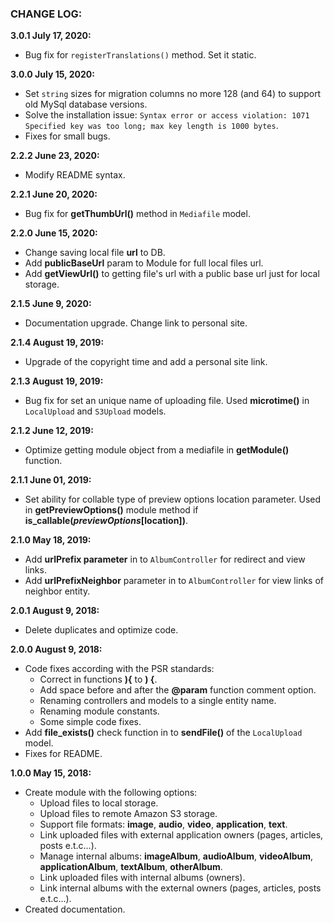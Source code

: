 ### CHANGE LOG:

**3.0.1 July 17, 2020:**
- Bug fix for `registerTranslations()` method. Set it static.

**3.0.0 July 15, 2020:**
- Set `string` sizes for migration columns no more 128 (and 64) to support old MySql database versions.
- Solve the installation issue: `Syntax error or access violation: 1071 Specified key was too long; max key length is 1000 bytes`.
- Fixes for small bugs.

**2.2.2 June 23, 2020:**
- Modify README syntax.

**2.2.1 June 20, 2020:**
- Bug fix for **getThumbUrl()** method in `Mediafile` model.

**2.2.0 June 15, 2020:**
- Change saving local file **url** to DB.
- Add **publicBaseUrl** param to Module for full local files url.
- Add **getViewUrl()** to getting file's url with a public base url just for local storage.

**2.1.5 June 9, 2020:**
- Documentation upgrade. Change link to personal site.

**2.1.4 August 19, 2019:**
- Upgrade of the copyright time and add a personal site link.

**2.1.3 August 19, 2019:**
- Bug fix for set an unique name of uploading file. Used **microtime()** in `LocalUpload` and `S3Upload` models.

**2.1.2 June 12, 2019:**
- Optimize getting module object from a mediafile in **getModule()** function.

**2.1.1 June 01, 2019:**
- Set ability for collable type of preview options location parameter.
  Used in **getPreviewOptions()** module method if **is_callable($previewOptions[$location])**.

**2.1.0 May 18, 2019:**
- Add **urlPrefix parameter** in to `AlbumController` for redirect and view links.
- Add **urlPrefixNeighbor** parameter in to `AlbumController` for view links of neighbor entity.

**2.0.1 August 9, 2018:**
- Delete duplicates and optimize code.

**2.0.0 August 9, 2018:**
- Code fixes according with the PSR standards:
    - Correct in functions **){** to **) {**.
    - Add space before and after the **@param** function comment option.
    - Renaming controllers and models to a single entity name.
    - Renaming module constants.
    - Some simple code fixes.
- Add **file_exists()** check function in to **sendFile()** of the `LocalUpload` model.
- Fixes for README.

**1.0.0 May 15, 2018:**
- Create module with the following options:
    - Upload files to local storage.
    - Upload files to remote Amazon S3 storage.
    - Support file formats: **image**, **audio**, **video**, **application**, **text**.
    - Link uploaded files with external application owners (pages, articles, posts e.t.c...).
    - Manage internal albums: **imageAlbum**, **audioAlbum**, **videoAlbum**, **applicationAlbum**, **textAlbum**, **otherAlbum**.
    - Link uploaded files with internal albums (owners).
    - Link internal albums with the external owners (pages, articles, posts e.t.c...).
- Created documentation.